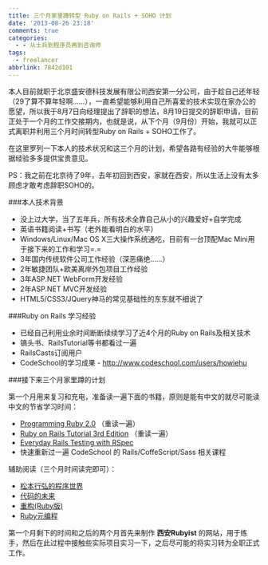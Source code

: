 ```yaml
---
title: 三个月家里蹲转型 Ruby on Rails + SOHO 计划
date: '2013-08-26 23:18'
comments: true
categories:
  - - 从士兵到程序员再到咨询师
tags:
  - freelancer
abbrlink: 7842d101
---
```


本人目前就职于北京盛安德科技发展有限公司西安第一分公司，由于趁自己还年轻（29了算不算年轻啊……），一直希望能够利用自己所喜爱的技术实现在家办公的愿望，所以我于8月7日向经理提出了辞职的想法，8月19日提交的辞职申请，目前正处于一个月的工作交接期内，也就是说，从下个月（9月份）开始，我就可以正式离职并利用三个月时间转型Ruby on Rails + SOHO工作了。

在这里罗列一下本人的技术状况和这三个月的计划，希望各路有经验的大牛能够根据经验多多提供宝贵意见。

PS：我之前在北京待了9年，去年初回到西安，家就在西安，所以生活上没有太多顾虑才敢考虑辞职SOHO的。

<!-- more -->

###本人技术背景

- 没上过大学，当了五年兵，所有技术全靠自己从小的兴趣爱好+自学完成
- 英语书籍阅读+书写（老外能看明白的水平）
- Windows/Linux/Mac OS X三大操作系统通吃，目前有一台顶配Mac Mini用于接下来的工作和学习=.=
- 3年国内传统软件公司工作经验（深恶痛绝……）
- 2年敏捷团队+欧美离岸外包项目工作经验
- 3年ASP.NET WebForm开发经验
- 2年ASP.NET MVC开发经验
- HTML5/CSS3/JQuery神马的常见基础性的东东就不细说了

###Ruby on Rails 学习经验

- 已经自己利用业余时间断断续续学习了近4个月的Ruby on Rails及相关技术
- 镐头书、RailsTutorial等书都看过一遍
- RailsCasts订阅用户
- CodeSchool的学习成果 - http://www.codeschool.com/users/howiehu

###接下来三个月家里蹲的计划

第一个月用来复习和充电，准备读一遍下面的书籍，原则是能有中文的就尽可能读中文的节省学习时间：

- [Programming Ruby 2.0](http://pragprog.com/book/ruby4/programming-ruby-1-9-2-0) （重读一遍）
- [Ruby on Rails Tutorial 3rd Edition](http://railstutorial-china.org/) （重读一遍）
- [Everyday Rails Testing with RSpec](https://leanpub.com/everydayrailsrspec)
- 快速重新过一遍 CodeSchool 的 Rails/CoffeScript/Sass 相关课程

辅助阅读（三个月时间读完即可）：

- [松本行弘的程序世界](http://www.amazon.cn/gp/product/B005KGBTQ8/ref=oh_details_o01_s00_i00?ie=UTF8&psc=1)
- [代码的未来](http://www.amazon.cn/gp/product/B00D1HUYVE/ref=oh_details_o01_s00_i01?ie=UTF8&psc=1)
- [重构(Ruby版)](http://www.amazon.cn/gp/product/B003KRPG04/ref=oh_details_o00_s00_i00?ie=UTF8&psc=1)
- [Ruby元编程](http://www.amazon.cn/gp/product/B0073APSCK/ref=oh_details_o01_s00_i02?ie=UTF8&psc=1)

第一个月剩下的时间和之后的两个月首先来制作 **西安Rubyist** 的网站，用于练手，然后在此过程中接触些实际项目实习一下，之后尽可能的将实习转为全职正式工作。
